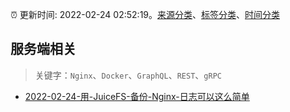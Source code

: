 :alarm_clock: 更新时间: 2022-02-24 02:52:19。[来源分类](../README.md)、[标签分类](../TAGS.md)、[时间分类](../TIMELINE.md)

## 服务端相关


> 关键字：`Nginx`、`Docker`、`GraphQL`、`REST`、`gRPC`



- [2022-02-24-用-JuiceFS-备份-Nginx-日志可以这么简单](https://toutiao.io/k/mqopme2) 